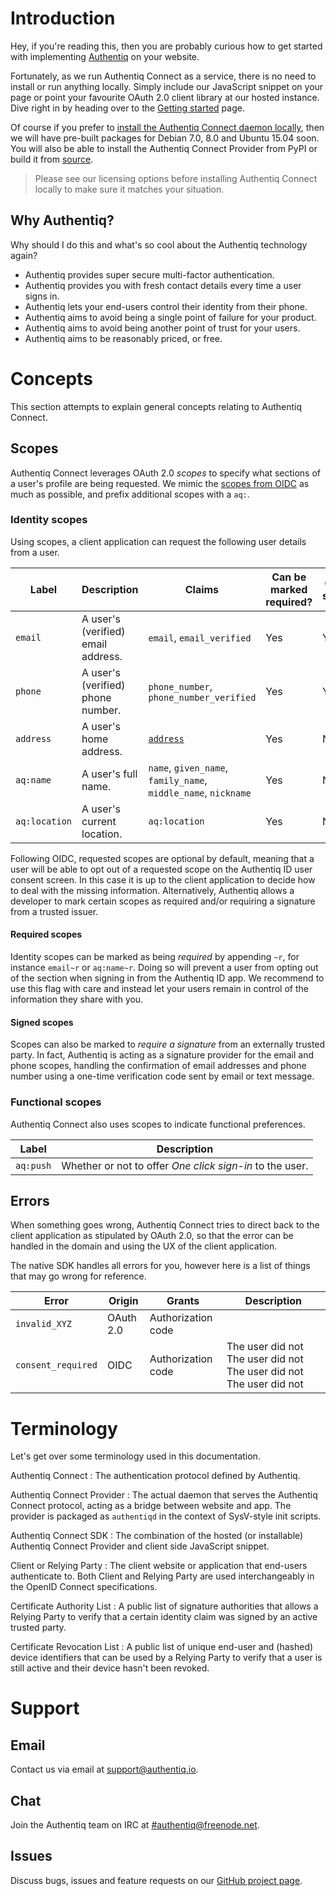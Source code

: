 
# Introduction

Hey, if you're reading this, then you are probably curious how to get started with implementing [Authentiq](http://authentiq.com/) on your website. 

Fortunately, as we run Authentiq Connect as a service, there is no need to install or run anything locally. Simply include our JavaScript snippet on your page or point your favourite OAuth 2.0 client library at our hosted instance. Dive right in by heading over to the [Getting started](gettingstarted.md) page.

Of course if you prefer to [install the Authentiq Connect daemon locally](installation.md), then we will have pre-built packages for Debian 7.0, 8.0 and Ubuntu 15.04 soon. You will also be able to install the Authentiq Connect Provider from PyPI or build it from [source](https://github.com/skion/authentiq-provider).

> Please see our licensing options before installing Authentiq Connect locally to make sure it matches your situation.


## Why Authentiq?

Why should I do this and what's so cool about the Authentiq technology again?

* Authentiq provides super secure multi-factor authentication.
* Authentiq provides you with fresh contact details every time a user signs in.
* Authentiq lets your end-users control their identity from their phone.
* Authentiq aims to avoid being a single point of failure for your product.
* Authentiq aims to avoid being another point of trust for your users.
* Authentiq aims to be reasonably priced, or free.

# Concepts 

This section attempts to explain general concepts relating to Authentiq Connect.

## Scopes

Authentiq Connect leverages OAuth 2.0 *scopes* to specify what sections of a user's profile are being requested. We mimic the [scopes from OIDC](http://openid.net/specs/openid-connect-core-1_0.html#ScopeClaims) as much as possible, and prefix additional scopes with a `aq:`.

### Identity scopes

Using scopes, a client application can request the following user details from a user.  

Label | Description | Claims | Can be marked required? | Can be signed?
----  | ----------- | ------ | ----------------------- | --------------
`email` | A user's (verified) email address.  | `email`, `email_verified` | Yes | Yes
`phone` | A user's (verified) phone number. | `phone_number`, `phone_number_verified` | Yes | Yes
`address` | A user's home address. | [`address`](http://openid.net/specs/openid-connect-core-1_0.html#AddressClaim) | Yes | No
`aq:name` | A user's full name. | `name`, `given_name`, `family_name`, `middle_name`, `nickname` | Yes | No
`aq:location` | A user's current location. | `aq:location` | Yes | No

Following OIDC, requested scopes are optional by default, meaning that a user will be able to opt out of a requested scope on the Authentiq ID user consent screen. In this case it is up to the client application to decide how to deal with the missing information. Alternatively, Authentiq allows a developer to mark certain scopes as required and/or requiring a signature from a trusted issuer. 

#### Required scopes

Identity scopes can be marked as being *required* by appending `~r`, for instance `email~r` or `aq:name~r`. Doing so will prevent a user from opting out of the section when signing in from the Authentiq ID app. We recommend to use this flag with care and instead let your users remain in control of the information they share with you.  

#### Signed scopes

Scopes can also be marked to *require a signature* from an externally trusted party. In fact, Authentiq is acting as a signature provider for the email and phone scopes, handling the confirmation of email addresses and phone number using a one-time verification code sent by email or text message.

### Functional scopes

Authentiq Connect also uses scopes to indicate functional preferences. 

Label | Description 
----  | -----------
`aq:push` | Whether or not to offer *One click sign-in* to the user.

## Errors

When something goes wrong, Authentiq Connect tries to direct back to the client application as stipulated by OAuth 2.0, so that the error can be handled in the domain and using the UX of the client application.

The native SDK handles all errors for you, however here is a list of things that may go wrong for reference.

Error | Origin | Grants | Description
----- | ------ | ------ | -----------
`invalid_XYZ` | OAuth 2.0 | Authorization code | 
`consent_required` | OIDC | Authorization code | The user did not The user did not The user did not The user did not 


# Terminology

Let's get over some terminology used in this documentation.

Authentiq Connect
: The authentication protocol defined by Authentiq.
 
Authentiq Connect Provider
: The actual daemon that serves the Authentiq Connect protocol, acting as a bridge between website and app. The provider is packaged as `authentiqd` in the context of SysV-style init scripts.

Authentiq Connect SDK
: The combination of the hosted (or installable) Authentiq Connect Provider and client side JavaScript snippet.

Client or Relying Party
: The client website or application that end-users authenticate to. Both Client and Relying Party are used interchangeably in the OpenID Connect specifications.

Certificate Authority List
: A public list of signature authorities that allows a Relying Party to verify that a certain identity claim was signed by an active trusted party.

Certificate Revocation List
: A public list of unique end-user and (hashed) device identifiers that can be used by a Relying Party to verify that a user is still active and their device hasn't been revoked. 


# Support

## Email

Contact us via email at [support@authentiq.io](mailto:support@authentiq.io).

## Chat

Join the Authentiq team on IRC at [#authentiq@freenode.net](irc://freenode.net/#authentiq).

## Issues

Discuss bugs, issues and feature requests on our [GitHub project page](https://github.com/skion/authentiq-provider/issues).

